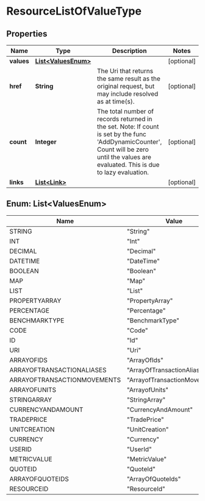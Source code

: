 
# ResourceListOfValueType

## Properties
Name | Type | Description | Notes
------------ | ------------- | ------------- | -------------
**values** | [**List&lt;ValuesEnum&gt;**](#List&lt;ValuesEnum&gt;) |  |  [optional]
**href** | **String** | The Uri that returns the same result as the original request,  but may include resolved as at time(s). |  [optional]
**count** | **Integer** | The total number of records returned in the set.  Note: If count is set by the func &#39;AddDynamicCounter&#39;, Count will be zero until the values  are evaluated. This is due to lazy evaluation. |  [optional]
**links** | [**List&lt;Link&gt;**](Link.md) |  |  [optional]


<a name="List<ValuesEnum>"></a>
## Enum: List&lt;ValuesEnum&gt;
Name | Value
---- | -----
STRING | &quot;String&quot;
INT | &quot;Int&quot;
DECIMAL | &quot;Decimal&quot;
DATETIME | &quot;DateTime&quot;
BOOLEAN | &quot;Boolean&quot;
MAP | &quot;Map&quot;
LIST | &quot;List&quot;
PROPERTYARRAY | &quot;PropertyArray&quot;
PERCENTAGE | &quot;Percentage&quot;
BENCHMARKTYPE | &quot;BenchmarkType&quot;
CODE | &quot;Code&quot;
ID | &quot;Id&quot;
URI | &quot;Uri&quot;
ARRAYOFIDS | &quot;ArrayOfIds&quot;
ARRAYOFTRANSACTIONALIASES | &quot;ArrayOfTransactionAliases&quot;
ARRAYOFTRANSACTIONMOVEMENTS | &quot;ArrayofTransactionMovements&quot;
ARRAYOFUNITS | &quot;ArrayofUnits&quot;
STRINGARRAY | &quot;StringArray&quot;
CURRENCYANDAMOUNT | &quot;CurrencyAndAmount&quot;
TRADEPRICE | &quot;TradePrice&quot;
UNITCREATION | &quot;UnitCreation&quot;
CURRENCY | &quot;Currency&quot;
USERID | &quot;UserId&quot;
METRICVALUE | &quot;MetricValue&quot;
QUOTEID | &quot;QuoteId&quot;
ARRAYOFQUOTEIDS | &quot;ArrayOfQuoteIds&quot;
RESOURCEID | &quot;ResourceId&quot;



